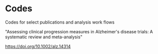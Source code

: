 # Codes


Codes for select publications and analysis work flows


"Assessing clinical progression measures in Alzheimer's disease trials: A systematic review and meta-analysis"
 
 https://doi.org/10.1002/alz.14314

 
